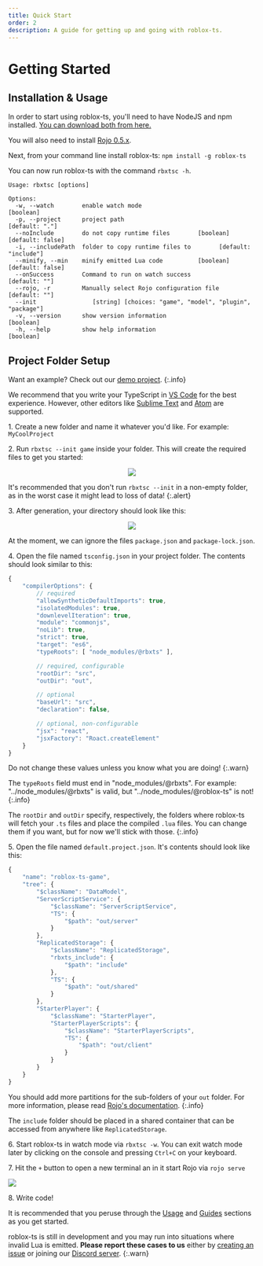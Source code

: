 ```yaml
---
title: Quick Start
order: 2
description: A guide for getting up and going with roblox-ts.
---
```


# Getting Started

## Installation & Usage

In order to start using roblox-ts, you'll need to have NodeJS and npm installed. [You can download both from here.](https://nodejs.org/)

You will also need to install [Rojo 0.5.x](https://rojo.space/docs/latest/guide/installation/).

Next, from your command line install roblox-ts: `npm install -g roblox-ts`

You can now run roblox-ts with the command `rbxtsc -h`.

```
Usage: rbxtsc [options]

Options:
  -w, --watch        enable watch mode                                 [boolean]
  -p, --project      project path                                 [default: "."]
  --noInclude        do not copy runtime files        [boolean] [default: false]
  -i, --includePath  folder to copy runtime files to        [default: "include"]
  --minify, --min    minify emitted Lua code          [boolean] [default: false]
  --onSuccess        Command to run on watch success               [default: ""]
  --rojo, -r         Manually select Rojo configuration file       [default: ""]
  --init                [string] [choices: "game", "model", "plugin", "package"]
  -v, --version      show version information                          [boolean]
  -h, --help         show help information                             [boolean]
```

## Project Folder Setup

Want an example? Check out our [demo project](https://github.com/roblox-ts/demo).
{:.info}

We recommend that you write your TypeScript in [VS Code](https://code.visualstudio.com/) for the best experience. However, other editors like [Sublime Text](https://www.sublimetext.com/) and [Atom](https://atom.io/) are supported.

1\. Create a new folder and name it whatever you'd like. For example: `MyCoolProject`

2\. Run `rbxtsc --init game` inside your folder. This will create the required files to get you started:

<p align="center"><img src="https://i.imgur.com/Rlrw534.png"></p>

It's recommended that you don't run `rbxtsc --init` in a non-empty folder, as in the worst case it might lead to loss of data!
{:.alert}

3\. After generation, your directory should look like this:

<p align="center"><img src="https://i.imgur.com/GZlTGWc.png"></p>

At the moment, we can ignore the files `package.json` and `package-lock.json`.

4\. Open the file named `tsconfig.json` in your project folder. The contents should look similar to this:

```js
{
	"compilerOptions": {
		// required
		"allowSyntheticDefaultImports": true,
		"isolatedModules": true,
		"downlevelIteration": true,
		"module": "commonjs",
		"noLib": true,
		"strict": true,
		"target": "es6",
		"typeRoots": [ "node_modules/@rbxts" ],

		// required, configurable
		"rootDir": "src",
		"outDir": "out",

		// optional
		"baseUrl": "src",
		"declaration": false,

		// optional, non-configurable
		"jsx": "react",
		"jsxFactory": "Roact.createElement"
	}
}
```
Do not change these values unless you know what you are doing!
{:.warn}

The `typeRoots` field must end in "node_modules/@rbxts". For example: "../node_modules/@rbxts" is valid, but "../node_modules/@roblox-ts" is not!
{:.info}

The `rootDir` and `outDir` specify, respectively, the folders where roblox-ts will fetch your `.ts` files and place the compiled `.lua` files. You can change them if you want, but for now we'll stick with those.
{:.info}

5\. Open the file named `default.project.json`. It's contents should look like this:

```js
{
	"name": "roblox-ts-game",
	"tree": {
		"$className": "DataModel",
		"ServerScriptService": {
			"$className": "ServerScriptService",
			"TS": {
				"$path": "out/server"
			}
		},
		"ReplicatedStorage": {
			"$className": "ReplicatedStorage",
			"rbxts_include": {
				"$path": "include"
			},
			"TS": {
				"$path": "out/shared"
			}
		},
		"StarterPlayer": {
			"$className": "StarterPlayer",
			"StarterPlayerScripts": {
				"$className": "StarterPlayerScripts",
				"TS": {
					"$path": "out/client"
				}
			}
		}
	}
}
```
You should add more partitions for the sub-folders of your `out` folder. For more information, please read [Rojo's documentation](https://rojo.space/docs/latest/guide/new-game/).
{:.info}

The `include` folder should be placed in a shared container that can be accessed from anywhere like `ReplicatedStorage`.

6\. Start roblox-ts in watch mode via `rbxtsc -w`. You can exit watch mode later by clicking on the console and pressing `Ctrl+C` on your keyboard.

7\. Hit the `+` button to open a new terminal an in it start Rojo via `rojo serve`

![](https://user-images.githubusercontent.com/15217173/62504363-ba12b180-b7bd-11e9-9bfa-aa474ba6ee24.png)

8\. Write code!

It is recommended that you peruse through the [Usage](/docs/usage/) and [Guides](/docs/guides/) sections as you get started.

roblox-ts is still in development and you may run into situations where invalid Lua is emitted. **Please report these cases to us** either by [creating an issue](https://github.com/roblox-ts/roblox-ts/issues) or joining our [Discord server](https://discord.gg/f6Rn6RY).
{:.warn}
